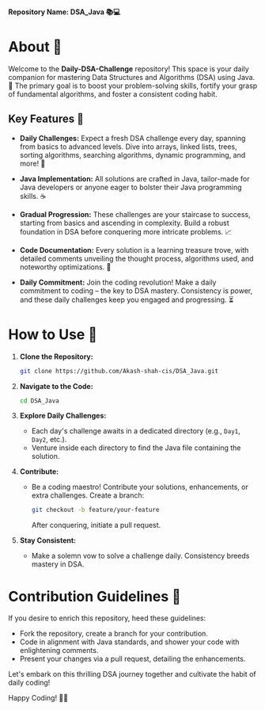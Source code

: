 **Repository Name: DSA_Java 📚💻**

# About 🌟

Welcome to the **Daily-DSA-Challenge** repository! This space is your daily companion for mastering Data Structures and Algorithms (DSA) using Java. 🚀 The primary goal is to boost your problem-solving skills, fortify your grasp of fundamental algorithms, and foster a consistent coding habit.

## Key Features 🎯

- **Daily Challenges:** Expect a fresh DSA challenge every day, spanning from basics to advanced levels. Dive into arrays, linked lists, trees, sorting algorithms, searching algorithms, dynamic programming, and more! 📆

- **Java Implementation:** All solutions are crafted in Java, tailor-made for Java developers or anyone eager to bolster their Java programming skills. ☕

- **Gradual Progression:** These challenges are your staircase to success, starting from basics and ascending in complexity. Build a robust foundation in DSA before conquering more intricate problems. 📈

- **Code Documentation:** Every solution is a learning treasure trove, with detailed comments unveiling the thought process, algorithms used, and noteworthy optimizations. 📝

- **Daily Commitment:** Join the coding revolution! Make a daily commitment to coding – the key to DSA mastery. Consistency is power, and these daily challenges keep you engaged and progressing. ⏳

# How to Use 🚀

1. **Clone the Repository:**
   ```bash
   git clone https://github.com/Akash-shah-cis/DSA_Java.git
   ```

2. **Navigate to the Code:**
   ```bash
   cd DSA_Java
   ```

3. **Explore Daily Challenges:**
   - Each day's challenge awaits in a dedicated directory (e.g., `Day1`, `Day2`, etc.).
   - Venture inside each directory to find the Java file containing the solution.

4. **Contribute:**
   - Be a coding maestro! Contribute your solutions, enhancements, or extra challenges. Create a branch:
     ```bash
     git checkout -b feature/your-feature
     ```
     After conquering, initiate a pull request.

5. **Stay Consistent:**
   - Make a solemn vow to solve a challenge daily. Consistency breeds mastery in DSA.

# Contribution Guidelines 🤝

If you desire to enrich this repository, heed these guidelines:

- Fork the repository, create a branch for your contribution.
- Code in alignment with Java standards, and shower your code with enlightening comments.
- Present your changes via a pull request, detailing the enhancements.

Let's embark on this thrilling DSA journey together and cultivate the habit of daily coding!

Happy Coding! 🚀🔥
